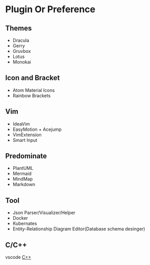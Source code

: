 # Plugin Or Preference

## Themes

- Dracula
- Gerry
- Gruvbox
- Lotus
- Monokai

## Icon and Bracket

- Atom Material Icons
- Rainbow Brackets

## Vim

- IdeaVim
- EasyMotion + Acejump
- VimExtension
- Smart Input

## Predominate

- PlantUML
- Mermaid
- MindMap
- Markdown

## Tool

- Json Parser/Visualizer/Helper
- Docker
- Kubernates
- Entity-Relationship Diagram Editor(Database schema desinger)

## C/C++

vscode
[C++](https://code.visualstudio.com/docs/cpp/config-mingw)